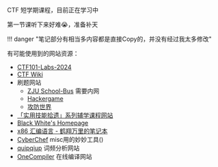 
CTF 短学期课程，目前正在学习中

第一节课听下来好难😭，准备补天

!!! danger "笔记部分有相当多内容都是直接Copy的，并没有经过我太多修改"

有可能使用到的网站资源：

- [CTF101-Labs-2024](https://courses.zjusec.com/)
- [CTF Wiki](https://ctf-wiki.org/)
- 刷题网站
	- [ZJU School-Bus](https://zjusec.com/)  需要内网
	- [Hackergame](hack.lug.ustc.edu.cn)
	- [攻防世界](adworld.xctf.org.cn)
- [「实用技能拾遗」系列辅学课程网站](https://slides.tonycrane.cc/PracticalSkillsTutorial/)
- [Black White's Homepage](http://cc.zju.edu.cn/bhh/)
- [x86 汇编语言 - 鹤翔万里的笔记本](https://note.tonycrane.cc/cs/pl/asm/)
- [CyberChef](https://lab.tonycrane.cc/CyberChef/) misc用的妙妙工具()
- [quipqiup](https://www.quipqiup.com/) 词频分析网站
- [OneCompiler](https://onecompiler.com/) 在线编译网站



